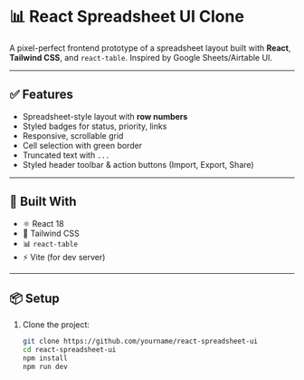 # 📊 React Spreadsheet UI Clone

A pixel-perfect frontend prototype of a spreadsheet layout built with **React**, **Tailwind CSS**, and `react-table`. Inspired by Google Sheets/Airtable UI.

---

## ✅ Features

- Spreadsheet-style layout with **row numbers**
- Styled badges for status, priority, links
- Responsive, scrollable grid
- Cell selection with green border
- Truncated text with `...`
- Styled header toolbar & action buttons (Import, Export, Share)

---

## 🔧 Built With

- ⚛️ React 18
- 🎨 Tailwind CSS
- 📊 `react-table`
- ⚡ Vite (for dev server)

---

## 📦 Setup

1. Clone the project:
   ```bash
   git clone https://github.com/yourname/react-spreadsheet-ui
   cd react-spreadsheet-ui
   npm install
   npm run dev